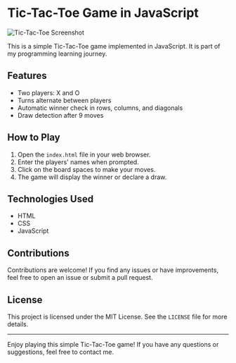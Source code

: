 # Tic-Tac-Toe Game in JavaScript

![Tic-Tac-Toe Screenshot](https://ibb.co/nB4mNrj)

This is a simple Tic-Tac-Toe game implemented in JavaScript. It is part of my programming learning journey.

## Features

- Two players: X and O
- Turns alternate between players
- Automatic winner check in rows, columns, and diagonals
- Draw detection after 9 moves

## How to Play

1. Open the `index.html` file in your web browser.
2. Enter the players' names when prompted.
3. Click on the board spaces to make your moves.
4. The game will display the winner or declare a draw.

## Technologies Used

- HTML
- CSS
- JavaScript

## Contributions

Contributions are welcome! If you find any issues or have improvements, feel free to open an issue or submit a pull request.

## License

This project is licensed under the MIT License. See the `LICENSE` file for more details.

---

Enjoy playing this simple Tic-Tac-Toe game! If you have any questions or suggestions, feel free to contact me.
